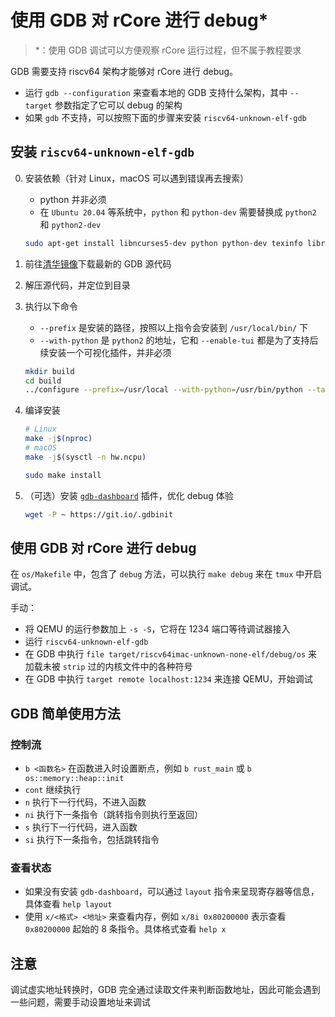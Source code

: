# 使用 GDB 对 rCore 进行 debug*

> *：使用 GDB 调试可以方便观察 rCore 运行过程，但不属于教程要求

GDB 需要支持 riscv64 架构才能够对 rCore 进行 debug。

- 运行 `gdb --configuration` 来查看本地的 GDB 支持什么架构，其中 `--target` 参数指定了它可以 debug 的架构
- 如果 `gdb` 不支持，可以按照下面的步骤来安装 `riscv64-unknown-elf-gdb`

## 安装 `riscv64-unknown-elf-gdb`

0.  安装依赖（针对 Linux，macOS 可以遇到错误再去搜索）
    - python 并非必须
    - 在 `Ubuntu 20.04` 等系统中，`python` 和 `python-dev` 需要替换成 `python2` 和 `python2-dev`
    ```bash
    sudo apt-get install libncurses5-dev python python-dev texinfo libreadline-dev
    ```

1.  前往[清华镜像](https://mirrors.tuna.tsinghua.edu.cn/gnu/gdb/?C=M&O=D)下载最新的 GDB 源代码

2.  解压源代码，并定位到目录

3.  执行以下命令
    - `--prefix` 是安装的路径，按照以上指令会安装到 `/usr/local/bin/` 下
    - `--with-python` 是 `python2` 的地址，它和 `--enable-tui` 都是为了支持后续安装一个可视化插件，并非必须
    ```bash
    mkdir build
    cd build
    ../configure --prefix=/usr/local --with-python=/usr/bin/python --target=riscv64-unknown-elf --enable-tui=yes
    ```

4.  编译安装

    ```bash
    # Linux
    make -j$(nproc)
    # macOS
    make -j$(sysctl -n hw.ncpu)

    sudo make install
    ```

5.  （可选）安装 [`gdb-dashboard`](https://github.com/cyrus-and/gdb-dashboard/) 插件，优化 debug 体验
    ```bash
    wget -P ~ https://git.io/.gdbinit
    ```

## 使用 GDB 对 rCore 进行 debug

在 `os/Makefile` 中，包含了 `debug` 方法，可以执行 `make debug` 来在 `tmux` 中开启调试。

手动：

- 将 QEMU 的运行参数加上 `-s -S`，它将在 1234 端口等待调试器接入
- 运行 `riscv64-unknown-elf-gdb`
- 在 GDB 中执行 `file target/riscv64imac-unknown-none-elf/debug/os` 来加载未被 `strip` 过的内核文件中的各种符号
- 在 GDB 中执行 `target remote localhost:1234` 来连接 QEMU，开始调试

## GDB 简单使用方法

### 控制流

- `b <函数名>` 在函数进入时设置断点，例如 `b rust_main` 或 `b os::memory::heap::init`
- `cont` 继续执行
- `n` 执行下一行代码，不进入函数
- `ni` 执行下一条指令（跳转指令则执行至返回）
- `s` 执行下一行代码，进入函数
- `si` 执行下一条指令，包括跳转指令

### 查看状态

- 如果没有安装 `gdb-dashboard`，可以通过 `layout` 指令来呈现寄存器等信息，具体查看 `help layout`
- 使用 `x/<格式> <地址>` 来查看内存，例如 `x/8i 0x80200000` 表示查看 `0x80200000` 起始的 8 条指令。具体格式查看 `help x`

## 注意

调试虚实地址转换时，GDB 完全通过读取文件来判断函数地址，因此可能会遇到一些问题，需要手动设置地址来调试
